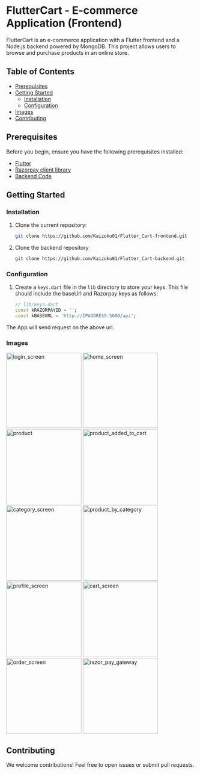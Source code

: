# FlutterCart - E-commerce Application (Frontend)

FlutterCart is an e-commerce application with a Flutter frontend and a Node.js backend powered by MongoDB. This project allows users to browse and purchase products in an online store.

## Table of Contents

- [Prerequisites](#prerequisites)
- [Getting Started](#getting-started)
  - [Installation](#installation)
  - [Configuration](#configuration)
- [Images](#images)
- [Contributing](#contributing)

## Prerequisites <a name="prerequisites"></a>

Before you begin, ensure you have the following prerequisites installed:

- [Flutter](https://docs.flutter.dev/get-started/install)
- [Razorpay client library](https://pub.dev/packages/razorpay_flutter)
- [Backend Code](https://github.com/Kaizoku01/Flutter_Cart-backend)

## Getting Started <a name="getting-started"></a>

### Installation <a name="installation"></a>


1. Clone the current repository:
   
   ```bash
   git clone https://github.com/Kaizoku01/Flutter_Cart-frontend.git

2. Clone the backend repository

   ```bash
   git clone https://github.com/Kaizoku01/Flutter_Cart-backend.git
   
### Configuration <a name="configuration"></a>

1. Create a `keys.dart` file in the `lib` directory to store your keys. This file should include the baseUrl and Razorpay keys as follows:

   ```dart
   // lib/keys.dart
   const kRAZORPAYID = '';
   const kBASEURL = 'http://IPADDRESS:5000/api'; 

The App will send request on the above url.

### Images <a name="images"></a>
<img src="https://github.com/Kaizoku01/Flutter_Cart-frontend/assets/90988390/ec126c54-e6ad-4c94-a2fb-6615a1b76d8f" alt="login_screen" width="200">
<img src="https://github.com/Kaizoku01/Flutter_Cart-frontend/assets/90988390/bb5f3478-9573-4fbc-b252-075e97c78951" alt="home_screen" width="200">
<img src="https://github.com/Kaizoku01/Flutter_Cart-frontend/assets/90988390/8dc548c2-9a9e-4a06-9282-a7ae4500444b" alt="product" width="200">
<img src="https://github.com/Kaizoku01/Flutter_Cart-frontend/assets/90988390/de8db48d-179d-4305-bf84-7f3ff24cd861" alt="product_added_to_cart" width="200">
<img src="https://github.com/Kaizoku01/Flutter_Cart-frontend/assets/90988390/72195ee0-07d5-477c-b8e1-eff6bee3c8a8" alt="category_screen" width="200">
<img src="https://github.com/Kaizoku01/Flutter_Cart-frontend/assets/90988390/5e6bc9cc-add7-42ef-b883-1c5680eccdd7" alt="product_by_category" width="200"> 
<img src="https://github.com/Kaizoku01/Flutter_Cart-frontend/assets/90988390/399ddfd4-1ef7-4427-86b4-89e37e9acfea" alt="profile_screen" width="200"> 
<img src="https://github.com/Kaizoku01/Flutter_Cart-frontend/assets/90988390/55b8e5bf-aa76-450a-b06c-94492cd5b380" alt="cart_screen" width="200">
<img src="https://github.com/Kaizoku01/Flutter_Cart-frontend/assets/90988390/7633dd26-d866-4f4d-9d45-9ecfebccc51b" alt="order_screen" width="200">
<img src="https://github.com/Kaizoku01/Flutter_Cart-frontend/assets/90988390/18c697a5-0931-49d4-8ec9-13d8e788e615" alt="razor_pay_gateway" width="200"> 


## Contributing <a name="contributing"></a>

We welcome contributions! Feel free to open issues or submit pull requests.
